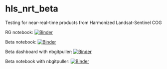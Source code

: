 # hls_nrt_beta
Testing for near-real-time products from Harmonized Landsat-Sentinel COG

RG notebook: [![Binder](https://binder.pangeo.io/badge_logo.svg)](https://binder.pangeo.io/v2/gh/kearney-sp/hls_nrt_beta/main?urlpath=lab/tree/HLS_BM_Explorer(RG).ipynb)

Beta notebook: [![Binder](https://aws-uswest2-binder.pangeo.io/badge_logo.svg)](https://aws-uswest2-binder.pangeo.io/v2/gh/kearney-sp/hls_nrt_beta/main?urlpath=lab/tree/HLS_Shortgrass_Explorer_v3.ipynb)

Beta dashboard with nbgitpuller: [![Binder](https://aws-uswest2-binder.pangeo.io/badge_logo.svg)](https://aws-uswest2-binder.pangeo.io/v2/gh/kearney-sp/hls_nrt_beta/binder?urlpath=git-pull%3Frepo%3Dhttps%253A%252F%252Fgithub.com%252Fkearney-sp%252Fhls_nrt_beta%26urlpath%3Dpanel%252FHLS_Shortgrass_Explorer_v7.ipynb%26branch%3Dmain)

Beta notebook with nbgitpuller: [![Binder](https://aws-uswest2-binder.pangeo.io/badge_logo.svg)](https://aws-uswest2-binder.pangeo.io/v2/gh/kearney-sp/hls_nrt_beta/binder?urlpath=git-pull%3Frepo%3Dhttps%253A%252F%252Fgithub.com%252Fkearney-sp%252Fhls_nrt_beta%26urlpath%3Dlab%252Ftree%252Fhls_nrt_beta%252FHLS_Shortgrass_Explorer_v7.ipynb%26branch%3Dmain)
